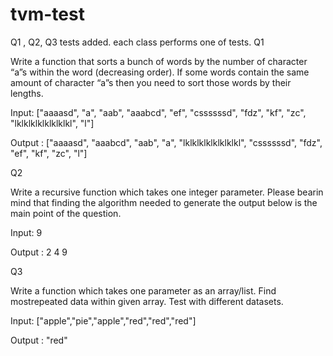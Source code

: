 # tvm-test
Q1 , Q2, Q3 tests added. each class performs one of tests.
Q1

Write a function that sorts a bunch of words by the number of character “a”s within the word (decreasing
order). If some words contain the same amount of character “a”s then you need to sort those words by their
lengths.

Input:
["aaaasd", "a", "aab", "aaabcd", "ef", "cssssssd", "fdz", "kf", "zc",
"lklklklklklklklkl", "l"]

Output :
["aaaasd", "aaabcd", "aab", "a", "lklklklklklklklkl", "cssssssd", "fdz",
"ef", "kf", "zc", "l"]

Q2

Write a recursive function which takes one integer parameter. Please bearin mind that finding the algorithm
needed to generate the output below is the main point of the question.

Input:
9

Output :
2
4
9

Q3

Write a function which takes one parameter as an array/list. Find mostrepeated data within given array. Test
with different datasets.

Input:
["apple","pie","apple","red","red","red"]

Output :
"red"
